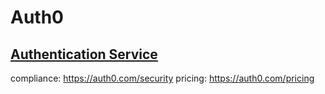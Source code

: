 # Auth0

## [Authentication Service](/solutions/auth.md)
compliance: https://auth0.com/security
pricing: https://auth0.com/pricing


